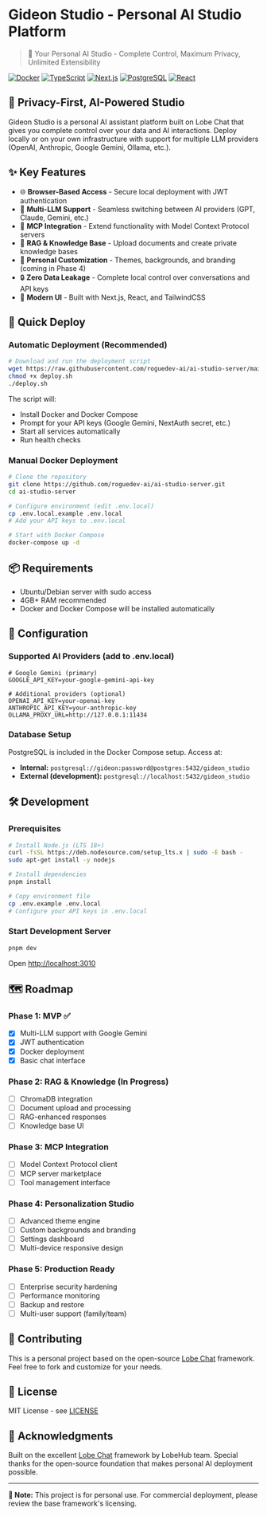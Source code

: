 # Gideon Studio - Personal AI Studio Platform

> 🤖 Your Personal AI Studio - Complete Control, Maximum Privacy, Unlimited Extensibility

[![Docker](https://img.shields.io/badge/docker-%230db7ed.svg?style=for-the-badge&logo=docker&logoColor=white)](https://hub.docker.com)
[![TypeScript](https://img.shields.io/badge/typescript-%23007ACC.svg?style=for-the-badge&logo=typescript&logoColor=white)](https://www.typescriptlang.org)
[![Next.js](https://img.shields.io/badge/Next.js-%23000000.svg?style=for-the-badge&logo=next.js&logoColor=white)](https://nextjs.org)
[![PostgreSQL](https://img.shields.io/badge/postgresql-%23316192.svg?style=for-the-badge&logo=postgresql&logoColor=white)](https://www.postgresql.org)
[![React](https://img.shields.io/badge/react-%2320232a.svg?style=for-the-badge&logo=react&logoColor=%2361DAFB)](https://reactjs.org)

## 🔐 Privacy-First, AI-Powered Studio

Gideon Studio is a personal AI assistant platform built on Lobe Chat that gives you complete control over your data and AI interactions. Deploy locally or on your own infrastructure with support for multiple LLM providers (OpenAI, Anthropic, Google Gemini, Ollama, etc.).

## ✨ Key Features

- 🌐 **Browser-Based Access** - Secure local deployment with JWT authentication
- 🤖 **Multi-LLM Support** - Seamless switching between AI providers (GPT, Claude, Gemini, etc.)
- 🔧 **MCP Integration** - Extend functionality with Model Context Protocol servers
- 🧠 **RAG & Knowledge Base** - Upload documents and create private knowledge bases
- 🎨 **Personal Customization** - Themes, backgrounds, and branding (coming in Phase 4)
- 🔒 **Zero Data Leakage** - Complete local control over conversations and API keys
- 📱 **Modern UI** - Built with Next.js, React, and TailwindCSS

## 🚀 Quick Deploy

### Automatic Deployment (Recommended)

```bash
# Download and run the deployment script
wget https://raw.githubusercontent.com/roguedev-ai/ai-studio-server/main/deploy.sh
chmod +x deploy.sh
./deploy.sh
```

The script will:
- Install Docker and Docker Compose
- Prompt for your API keys (Google Gemini, NextAuth secret, etc.)
- Start all services automatically
- Run health checks

### Manual Docker Deployment

```bash
# Clone the repository
git clone https://github.com/roguedev-ai/ai-studio-server.git
cd ai-studio-server

# Configure environment (edit .env.local)
cp .env.local.example .env.local
# Add your API keys to .env.local

# Start with Docker Compose
docker-compose up -d
```

## 📦 Requirements

- Ubuntu/Debian server with sudo access
- 4GB+ RAM recommended
- Docker and Docker Compose will be installed automatically

## 🔧 Configuration

### Supported AI Providers (add to .env.local)

```env
# Google Gemini (primary)
GOOGLE_API_KEY=your-google-gemini-api-key

# Additional providers (optional)
OPENAI_API_KEY=your-openai-key
ANTHROPIC_API_KEY=your-anthropic-key
OLLAMA_PROXY_URL=http://127.0.0.1:11434
```

### Database Setup

PostgreSQL is included in the Docker Compose setup. Access at:
- **Internal:** `postgresql://gideon:password@postgres:5432/gideon_studio`
- **External (development):** `postgresql://localhost:5432/gideon_studio`

## 🛠️ Development

### Prerequisites

```bash
# Install Node.js (LTS 18+)
curl -fsSL https://deb.nodesource.com/setup_lts.x | sudo -E bash -
sudo apt-get install -y nodejs

# Install dependencies
pnpm install

# Copy environment file
cp .env.example .env.local
# Configure your API keys in .env.local
```

### Start Development Server

```bash
pnpm dev
```

Open [http://localhost:3010](http://localhost:3010)

## 🗺️ Roadmap

### Phase 1: MVP ✅
- [x] Multi-LLM support with Google Gemini
- [x] JWT authentication
- [x] Docker deployment
- [x] Basic chat interface

### Phase 2: RAG & Knowledge (In Progress)
- [ ] ChromaDB integration
- [ ] Document upload and processing
- [ ] RAG-enhanced responses
- [ ] Knowledge base UI

### Phase 3: MCP Integration
- [ ] Model Context Protocol client
- [ ] MCP server marketplace
- [ ] Tool management interface

### Phase 4: Personalization Studio
- [ ] Advanced theme engine
- [ ] Custom backgrounds and branding
- [ ] Settings dashboard
- [ ] Multi-device responsive design

### Phase 5: Production Ready
- [ ] Enterprise security hardening
- [ ] Performance monitoring
- [ ] Backup and restore
- [ ] Multi-user support (family/team)

## 🤝 Contributing

This is a personal project based on the open-source [Lobe Chat](https://github.com/lobehub/lobe-chat) framework. Feel free to fork and customize for your needs.

## 📄 License

MIT License - see [LICENSE](./LICENSE)

## 🙏 Acknowledgments

Built on the excellent [Lobe Chat](https://github.com/lobehub/lobe-chat) framework by LobeHub team. Special thanks for the open-source foundation that makes personal AI deployment possible.

---

**🔔 Note:** This project is for personal use. For commercial deployment, please review the base framework's licensing.
